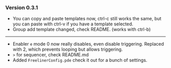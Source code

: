 ### Version 0.3.1 ###
* You can copy and paste templates now, ctrl-c still works the same, but you can paste with ctrl-v if you have a template selected. 
* Group add template changed, check README. (works with ctrl-b)
-------
* Enabler `e` mode 0 now really disables, even disable triggering. Replaced with 2, which prevents looping but allows triggering.
* `>` for sequencer, check README.md
* Added `FreelinerConfig.pde` check it out for a bunch of settings.
